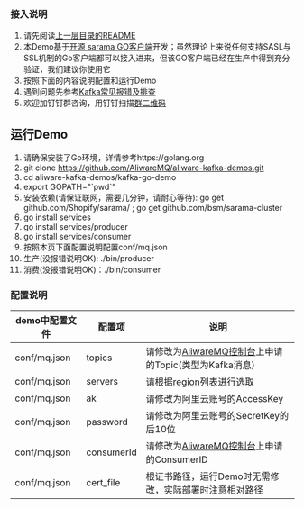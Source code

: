 ### 接入说明

1. 请先阅读[上一层目录的README](https://github.com/AliwareMQ/aliware-kafka-demos)
2. 本Demo基于[开源 sarama GO客户端](https://github.com/Shopify/sarama)开发；虽然理论上来说任何支持SASL与SSL机制的Go客户端都可以接入进来，但该GO客户端已经在生产中得到充分验证，我们建议你使用它
3. 按照下面的内容说明配置和运行Demo
4. 遇到问题先参考[Kafka常见报错及排查](https://help.aliyun.com/document_detail/57058.html)
5. 欢迎加钉钉群咨询，用钉钉扫描[群二维码](http://img3.tbcdn.cn/5476e8b07b923/TB1HEQgQpXXXXbdXVXXXXXXXXXX) 

## 运行Demo
1. 请确保安装了Go环境，详情参考https://golang.org
2. git clone https://github.com/AliwareMQ/aliware-kafka-demos.git
3. cd aliware-kafka-demos/kafka-go-demo
4. export GOPATH="\`pwd\`"
5. 安装依赖(请保证联网，需要几分钟，请耐心等待): go get github.com/Shopify/sarama/ ; go get github.com/bsm/sarama-cluster
6. go install services
7. go install services/producer
8. go install services/consumer
9. 按照本页下面配置说明配置conf/mq.json
10. 生产(没报错说明OK): ./bin/producer
11. 消费(没报错说明OK)：./bin/consumer

### 配置说明

| demo中配置文件 | 配置项 | 说明 |
| --- | --- | --- |
| conf/mq.json | topics | 请修改为[AliwareMQ控制台](https://help.aliyun.com/document_detail/29536.html)上申请的Topic(类型为Kafka消息) |
| conf/mq.json | servers | 请根据[region列表](https://github.com/AliwareMQ/aliware-kafka-demos)进行选取 |
| conf/mq.json  | ak | 请修改为阿里云账号的AccessKey |
| conf/mq.json  | password | 请修改为阿里云账号的SecretKey的后10位 |
| conf/mq.json  | consumerId | 请修改为[AliwareMQ控制台](https://help.aliyun.com/document_detail/29536.html)上申请的ConsumerID |
| conf/mq.json  | cert_file | 根证书路径，运行Demo时无需修改，实际部署时注意相对路径 |








